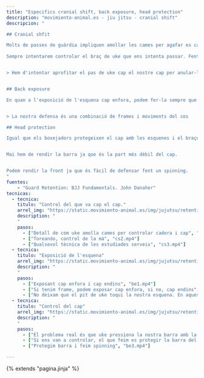 ```yaml
---
title: "Especifics cranial shift, back exposure, head protection"
description: "movimiento-animal.es - jiu jitsu - cranial shift"
descripcion: "

## Cranial shfit

Molts de passes de guàrdia impliquen amollar les cames per agafar es cap. Podem usar aixó en el nostre benefici.
    
Sempre intentarem controlar el braç de uke que ens intenta passar. Fent això, dificultam el pas de guàrdia.


> Hem d'intentar aprofitar el pas de uke cap el nostre cap per anular-lo o almenys dificultar-lo.


## Back exposure

En quan a l'exposició de l'esquena cap enfora, podem fer-la sempre que uke no pugui dur el seu pit a la nostra esquena. Això sol ser perqué tenim un frame (una mà a la seva solapa per exemple)


> La nostra defensa és una combinació de frames i moviments del cos

## Head protection

Igual que els boxejadors protegeixen el cap amb les esquenes i el braços, naltros també hem de fer-ho. Ells saben que el clop els hi donarà, per això escullen protegir les parts dèbils i exposar la front.


Mai hem de rendir la barra ja que és la part més dèbil del cap. 


Podem rendir la front ja que és fàcil de defensar fent un spinning.
"
fuentes:
    - "Guard Retention: BJJ Fundamentals. John Danaher"
tecnicas: 
  - tecnica:
    titulo: "Control del que va cap el cap."
    arrel_img: "https://static.movimiento-animal.es/img/jujutsu/retention/movements/"
    description: "
    "
    pasos:
      - ["Detall de com uke amolla cames per controlar cadera i cap", "cs1.png"]
      - ["Toreando, control de la mà", "cs2.mp4"]
      - ["Qualsevol tècnica de les estudiades serveix", "cs3.mp4"]
  - tecnica:
    titulo: "Exposició de l'esquena"
    arrel_img: "https://static.movimiento-animal.es/img/jujutsu/retention/movements/"
    description: "
    "
    pasos:
      - ["Exposant cap enfora i cap endins", "be1.mp4"]
      - ["Si tenim frame, podem exposar cap enfora, si no, cap endins", "be2.mp4"]
      - ["No deixam que el pit de uke toqui la nostra esquena. En aquest cas perqué tenim frame", "be3.mp4"]
  - tecnica:
    titulo: "Control del cap"
    arrel_img: "https://static.movimiento-animal.es/img/jujutsu/retention/movements/"
    description: "
    "
    pasos:
      - ["El problema real és que uke pressiona la nostra barra amb la seva espatlla. La barra de palanca sobre el cap.", "he1.png"]
      - ["Si ens van a controlar, el que feim es protegir la barra del control de uke", "he2.mp4"]
      - ["Protegim barra i feim spinning", "be3.mp4"]

---
```

{% extends  "pagina.jinja" %}